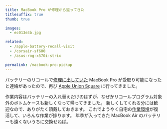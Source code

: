 ```yaml
---
title: MacBook Pro が修理から返ってきた
titlesuffix: true
thumb: true

images:
  - ec013e3b.jpg

related:
  - /apple-battery-recall-visit
  - /corsair-sf600
  - /asus-rog-x570i-strix

permalink: /macbook-pro-pickup
---
```


バッテリーのリコールで[修理に出していた](/apple-battery-recall-visit) MacBook Pro が受取り可能になったと連絡があったので、再び [Apple Union Square](https://www.apple.com/retail/unionsquare/) に行ってきました。

作業内容はバッテリーの入れ替えだけのはずが、なぜかリコールプログラム対象外のボトムケースも新しくなって帰ってきました。
新しくしてくれる分には歓迎なので、ありがたく頂戴しておきます。
これでようやく自宅の[作業環境](/gear#macbook-pro-retina-15-inch-mid-2015)が復活して、いろんな作業が捗ります。
年季が入ってきた MacBook Air のバッテリーも遠くないうちに交換せねば。